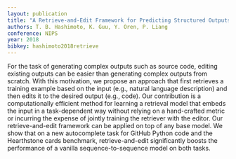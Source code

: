 ```yaml
---
layout: publication
title: "A Retrieve-and-Edit Framework for Predicting Structured Outputs"
authors: T. B. Hashimoto, K. Guu, Y. Oren, P. Liang
conference: NIPS
year: 2018
bibkey: hashimoto2018retrieve
---
```

For the task of generating complex outputs such as source code, editing existing
outputs can be easier than generating complex outputs from scratch.  With this
motivation, we propose an approach that first retrieves a training example based on
the input (e.g., natural language description) and then edits it to the desired output
(e.g., code). Our contribution is a computationally efficient method for learning
a retrieval model that embeds the input in a task-dependent way without relying
on a hand-crafted metric or incurring the expense of jointly training the retriever
with the editor.  Our retrieve-and-edit framework can be applied on top of any
base model. We show that on a new autocomplete task for GitHub Python code
and the Hearthstone cards benchmark, retrieve-and-edit significantly boosts the
performance of a vanilla sequence-to-sequence model on both tasks.
